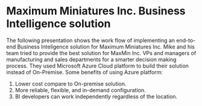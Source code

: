# Maximum Miniatures Inc. Business Intelligence solution
The following presentation shows the work flow of implementing an end-to-end Business Inteligence solution for Maximum Miniatures Inc.
Mike and his team tried to provide the best solution for MaxMin Inc. VPs and managers of manufacturing and sales departments for a smarter decision making process.
They used Microsoft Azure Cloud platform to build their solution instead of On-Premise.
Some benefits of using Azure platform:
1) Lower cost  compare to On-premise solution.
2) More reliable, flexible, and in-demand configuration.
3) BI developers can work independently regardless of the location.


